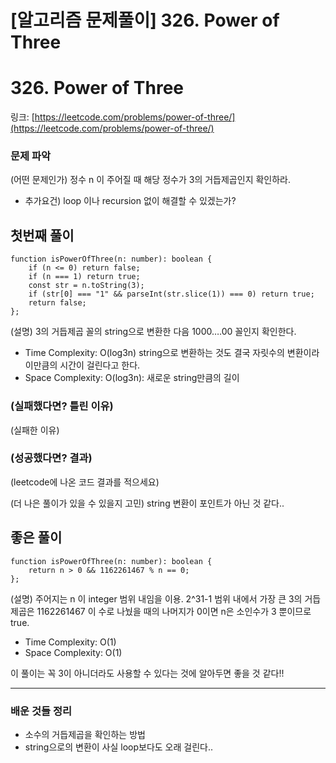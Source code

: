 # [알고리즘 문제풀이] **326. Power of Three**

# **326. Power of Three**

링크: [https://leetcode.com/problems/power-of-three/](https://leetcode.com/problems/power-of-three/)

### 문제 파악

(어떤 문제인가) 정수 n 이 주어질 때 해당 정수가 3의 거듭제곱인지 확인하라.

- 추가요건) loop 이나 recursion 없이 해결할 수 있겠는가?

## 첫번째 풀이

```tsx
function isPowerOfThree(n: number): boolean {
    if (n <= 0) return false;
    if (n === 1) return true;
    const str = n.toString(3);
    if (str[0] === "1" && parseInt(str.slice(1)) === 0) return true;
    return false;
};
```

(설명) 3의 거듭제곱 꼴의 string으로 변환한 다음 1000….00 꼴인지 확인한다.

- Time Complexity: O(log3n) string으로 변환하는 것도 결국 자릿수의 변환이라 이만큼의 시간이 걸린다고 한다.
- Space Complexity: O(log3n): 새로운 string만큼의 길이

### (실패했다면? 틀린 이유)

(실패한 이유)

### (성공했다면? 결과)

(leetcode에 나온 코드 결과를 적으세요)

(더 나은 풀이가 있을 수 있을지 고민) string 변환이 포인트가 아닌 것 같다..

## 좋은 풀이

```tsx
function isPowerOfThree(n: number): boolean {
    return n > 0 && 1162261467 % n == 0;
};
```

(설명) 주어지는 n 이 integer 범위 내임을 이용. 2^31-1 범위 내에서 가장 큰 3의 거듭제곱은 1162261467 이 수로 나눴을 때의 나머지가 0이면 n은 소인수가 3 뿐이므로 true.

- Time Complexity: O(1)
- Space Complexity: O(1)

이 풀이는 꼭 3이 아니더라도 사용할 수 있다는 것에 알아두면 좋을 것 같다!!

---

### 배운 것들 정리

- 소수의 거듭제곱을 확인하는 방법
- string으로의 변환이 사실 loop보다도 오래 걸린다..